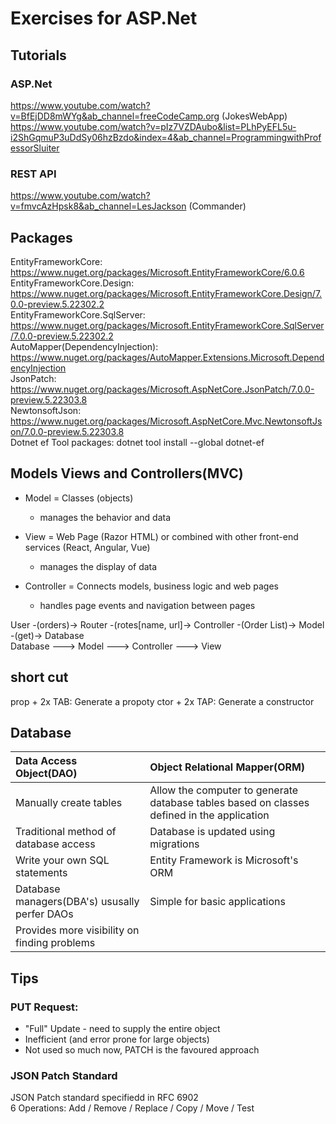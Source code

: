 # Exercises for ASP.Net

## Tutorials
### ASP.Net
https://www.youtube.com/watch?v=BfEjDD8mWYg&ab_channel=freeCodeCamp.org (JokesWebApp)  
https://www.youtube.com/watch?v=pIz7VZDAubo&list=PLhPyEFL5u-i2ShGqmuP3uDdSy06hzBzdo&index=4&ab_channel=ProgrammingwithProfessorSluiter 

### REST API
https://www.youtube.com/watch?v=fmvcAzHpsk8&ab_channel=LesJackson (Commander)  

## Packages
EntityFrameworkCore: https://www.nuget.org/packages/Microsoft.EntityFrameworkCore/6.0.6 
EntityFrameworkCore.Design: https://www.nuget.org/packages/Microsoft.EntityFrameworkCore.Design/7.0.0-preview.5.22302.2  
EntityFrameworkCore.SqlServer: https://www.nuget.org/packages/Microsoft.EntityFrameworkCore.SqlServer/7.0.0-preview.5.22302.2  
AutoMapper(DependencyInjection): https://www.nuget.org/packages/AutoMapper.Extensions.Microsoft.DependencyInjection  
JsonPatch: https://www.nuget.org/packages/Microsoft.AspNetCore.JsonPatch/7.0.0-preview.5.22303.8  
NewtonsoftJson: https://www.nuget.org/packages/Microsoft.AspNetCore.Mvc.NewtonsoftJson/7.0.0-preview.5.22303.8  
Dotnet ef Tool packages: dotnet tool install --global dotnet-ef  

## Models Views and Controllers(MVC)
* Model = Classes (objects)  
	* manages the behavior and data

* View = Web Page (Razor HTML) or combined with other front-end services (React, Angular, Vue)  
	* manages the display of data

* Controller = Connects models, business logic and web pages  
	* handles page events and navigation between pages


User -(orders)-> Router -(rotes[name, url]-> Controller -(Order List)-> Model -(get)-> Database  
Database ---> Model ---> Controller ---> View

## short cut
prop + 2x TAB: Generate a propoty 
ctor + 2x TAP: Generate a constructor 

## Database
| Data Access Object(DAO) | Object Relational Mapper(ORM) |
| :---   | :---   |
| Manually create tables | Allow the computer to generate database tables based on classes defined in the application |
| Traditional method of database access | Database is updated using migrations | 
| Write your own SQL statements | Entity Framework is Microsoft's ORM |
| Database managers(DBA's) ususally perfer DAOs | Simple for basic applications |
| Provides more visibility on finding problems |  |  

## Tips
### PUT Request:
* "Full" Update - need to supply the entire object
* Inefficient (and error prone for large objects)
* Not used so much now, PATCH is the favoured approach

### JSON Patch Standard
JSON Patch standard specifiedd in RFC 6902  
6 Operations: Add / Remove / Replace / Copy / Move / Test  

